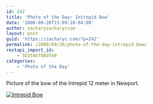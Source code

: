 ```yaml
---
id: 242
title: 'Photo of the Day: Intrepid Bow'
date: '2008-09-26T15:09:28-04:00'
author: zacharyzacharyccom
layout: post
guid: 'https://zacharyc.com/?p=242'
permalink: /2008/09/26/photo-of-the-day-intrepid-bow/
restapi_import_id:
    - 5b3546f08dfe0
categories:
    - 'Photo of the Day'
---
```


Picture of the bow of the Intrepid 12 meter in Newport.

[![](https://i0.wp.com/zacharyc.smugmug.com/photos/380621654_Fv77q-M.jpg?resize=600%2C396 "Intrepid Bow")](http://zacharyc.smugmug.com/gallery/6035965_mvCXN/1/380621654_Fv77q)